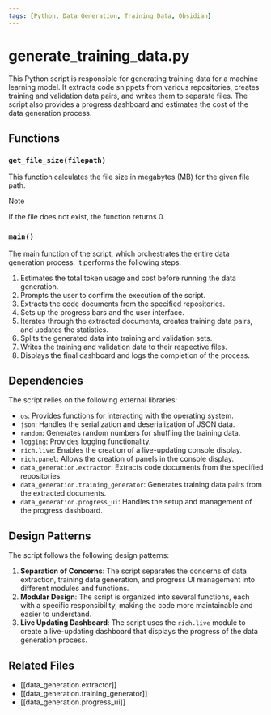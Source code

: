 ```yaml
---
tags: [Python, Data Generation, Training Data, Obsidian]
---
```

# generate_training_data.py

This Python script is responsible for generating training data for a machine learning model. It extracts code snippets from various repositories, creates training and validation data pairs, and writes them to separate files. The script also provides a progress dashboard and estimates the cost of the data generation process.

## Functions

### `get_file_size(filepath)`
This function calculates the file size in megabytes (MB) for the given file path.

> [!note]
> If the file does not exist, the function returns 0.

### `main()`
The main function of the script, which orchestrates the entire data generation process. It performs the following steps:

1. Estimates the total token usage and cost before running the data generation.
2. Prompts the user to confirm the execution of the script.
3. Extracts the code documents from the specified repositories.
4. Sets up the progress bars and the user interface.
5. Iterates through the extracted documents, creates training data pairs, and updates the statistics.
6. Splits the generated data into training and validation sets.
7. Writes the training and validation data to their respective files.
8. Displays the final dashboard and logs the completion of the process.

## Dependencies

The script relies on the following external libraries:

- `os`: Provides functions for interacting with the operating system.
- `json`: Handles the serialization and deserialization of JSON data.
- `random`: Generates random numbers for shuffling the training data.
- `logging`: Provides logging functionality.
- `rich.live`: Enables the creation of a live-updating console display.
- `rich.panel`: Allows the creation of panels in the console display.
- `data_generation.extractor`: Extracts code documents from the specified repositories.
- `data_generation.training_generator`: Generates training data pairs from the extracted documents.
- `data_generation.progress_ui`: Handles the setup and management of the progress dashboard.

## Design Patterns

The script follows the following design patterns:

1. **Separation of Concerns**: The script separates the concerns of data extraction, training data generation, and progress UI management into different modules and functions.
2. **Modular Design**: The script is organized into several functions, each with a specific responsibility, making the code more maintainable and easier to understand.
3. **Live Updating Dashboard**: The script uses the `rich.live` module to create a live-updating dashboard that displays the progress of the data generation process.

## Related Files

- [[data_generation.extractor]]
- [[data_generation.training_generator]]
- [[data_generation.progress_ui]]